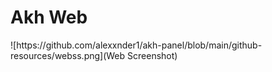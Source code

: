 <h1>Akh Web</h1>
![https://github.com/alexxnder1/akh-panel/blob/main/github-resources/webss.png](Web Screenshot)
